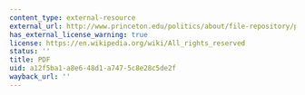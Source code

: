 ```yaml
---
content_type: external-resource
external_url: http://www.princeton.edu/politics/about/file-repository/public/christensen-1.pdf
has_external_license_warning: true
license: https://en.wikipedia.org/wiki/All_rights_reserved
status: ''
title: PDF
uid: a12f5ba1-a8e6-48d1-a747-5c8e28c5de2f
wayback_url: ''
---
```

